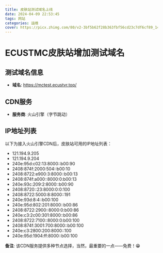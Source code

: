 ```yaml
---
title: 皮肤站测试域名上线
date: 2024-04-09 22:53:45
tags: 网站
categories: 运维
cover: https://picx.zhimg.com/80/v2-3bf5b62f28b363fbf56cd23c7df6cf89_1440w.png
---
```

# ECUSTMC皮肤站增加测试域名

## 测试域名信息

- **域名**: <https://mctest.ecustvr.top/>

## CDN服务

- **服务商**: 火山引擎（字节跳动）

## IP地址列表

以下为接入火山引擎CDN后，皮肤站可用的IP地址列表：

- 121.194.9.205
- 121.194.9.204
- 240e:95d:c02:13:8000::b00:90
- 2408:874f:2000:504::b00:10
- 2408:8722:e900:3:8000::b00:13
- 2408:874f:a000::8000:0:b00:13
- 240e:93c:209:2:8000::b00:90
- 2408:8720::23:8000:0:0:100
- 2408:8722:5000:8:8000::191
- 240e:93d:8:4::b00:100
- 240e:95d:802:201:8000::b00:86
- 2408:8722:2900::8000:0:b00:86
- 240e:c3:2c00:301:8000::b00:86
- 2408:8722:7100::8000:0:b00:100
- 2408:874f:3001:700:8000::b00:100
- 240e:c3:2800:200:8000::100
- 240e:95d:1904:ff:8000::b00:100

**备注**: 该CDN服务提供多种节点选择，当然，最重要的一点——免费！😁